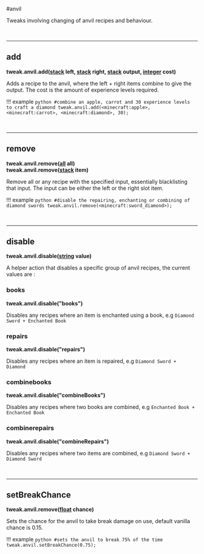 #anvil

Tweaks involving changing of anvil recipes and behaviour.

<br>

---
## add

**tweak.anvil.add([stack](/arguments/stack/) left, [stack](/arguments/stack/) right, [stack](/arguments/stack/) output, [integer](/arguments/integer/) cost)**  

Adds a recipe to the anvil, where the left + right items combine to give the output.
The cost is the amount of experience levels required.

!!! example
	```python
	#combine an apple, carrot and 30 experience levels to craft a diamond
	tweak.anvil.add(<minecraft:apple>, <minecraft:carrot>, <minecraft:diamond>, 30);
	```

<br>

---
## remove

**tweak.anvil.remove([all](/arguments/all/) all)**  
**tweak.anvil.remove([stack](/arguments/stack/) item)**  

Remove all or any recipe with the specified input, essentially blacklisting that input.
The input can be either the left or the right slot item.

!!! example
	```python
	#disable the repairing, enchanting or combining of diamond swords
	tweak.anvil.remove(<minecraft:sword_diamond>);
	```

<br>

---
## disable

**tweak.anvil.disable([string](/arguments/string/) value)**   

A helper action that disables a specific group of anvil recipes, the current values are :

### books
**tweak.anvil.disable("books")**   

Disables any recipes where an item is enchanted using a book, e.g `Diamond Sword + Enchanted Book`

### repairs
**tweak.anvil.disable("repairs")**   

Disables any recipes where an item is repaired, e.g `Diamond Sword + Diamond`

### combinebooks
**tweak.anvil.disable("combineBooks")**   

Disables any recipes where two books are combined, e.g `Enchanted Book + Enchanted Book`

### combinerepairs
**tweak.anvil.disable("combineRepairs")**   

Disables any recipes where two items are combined, e.g `Diamond Sword + Diamond Sword`

<br>

---
## setBreakChance

**tweak.anvil.remove([float](/arguments/float/) chance)**

Sets the chance for the anvil to take break damage on use, default vanilla chance is 0.15.

!!! example
	```python
	#sets the anvil to break 75% of the time
	tweak.anvil.setBreakChance(0.75);
	```